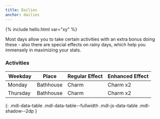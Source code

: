 ```yaml
---
title: Dailies
anchor: dailies
---
```


{% include hello.html var="xy" %}

Most days allow you to take certain activities with an extra bonus doing these - also there are special effects on rainy days, which help you immensely in maximizing your stats. 

### Activities

| Weekday  | Place     | Regular Effect | Enhanced Effect |
|----------|-----------|----------------|-----------------|
| Monday   | Bathhouse | Charm          | Charm x2        |
| Thursday | Bathhouse | Charm          | Charm x2        |
{: .mdl-data-table .mdl-data-table--fullwidth .mdl-js-data-table .mdl-shadow--2dp }